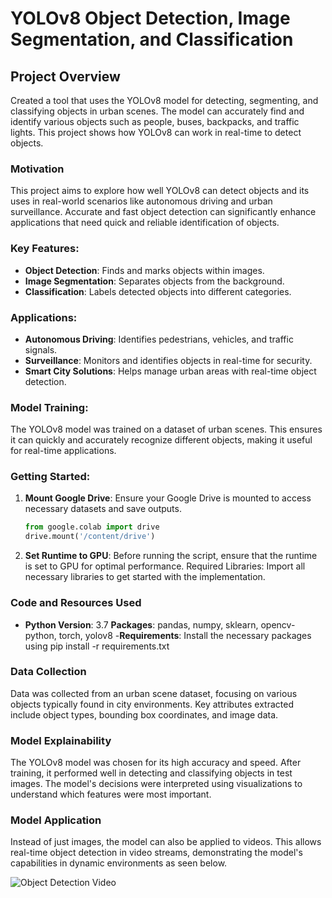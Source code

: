 # YOLOv8 Object Detection, Image Segmentation, and Classification

## Project Overview

Created a tool that uses the YOLOv8 model for detecting, segmenting, and classifying objects in urban scenes. The model can accurately find and identify various objects such as people, buses, backpacks, and traffic lights. This project shows how YOLOv8 can work in real-time to detect objects.

### Motivation
This project aims to explore how well YOLOv8 can detect objects and its uses in real-world scenarios like autonomous driving and urban surveillance. Accurate and fast object detection can significantly enhance applications that need quick and reliable identification of objects.

### Key Features:
- **Object Detection**: Finds and marks objects within images.
- **Image Segmentation**: Separates objects from the background.
- **Classification**: Labels detected objects into different categories.

### Applications:
- **Autonomous Driving**: Identifies pedestrians, vehicles, and traffic signals.
- **Surveillance**: Monitors and identifies objects in real-time for security.
- **Smart City Solutions**: Helps manage urban areas with real-time object detection.

### Model Training:
The YOLOv8 model was trained on a dataset of urban scenes. This ensures it can quickly and accurately recognize different objects, making it useful for real-time applications.

### Getting Started:
1. **Mount Google Drive**: Ensure your Google Drive is mounted to access necessary datasets and save outputs.
   ```python
   from google.colab import drive
   drive.mount('/content/drive')

2. **Set Runtime to GPU**: Before running the script, ensure that the runtime is set to GPU for optimal performance.
Required Libraries:
Import all necessary libraries to get started with the implementation.


### Code and Resources Used
- **Python Version**: 3.7
  **Packages**: pandas, numpy, sklearn, opencv-python, torch, yolov8
-**Requirements**: Install the necessary packages using pip install -r requirements.txt
  
### Data Collection
Data was collected from an urban scene dataset, focusing on various objects typically found in city environments. Key attributes extracted include object types, bounding box coordinates, and image data.


### Model Explainability
The YOLOv8 model was chosen for its high accuracy and speed. After training, it performed well in detecting and classifying objects in test images. The model's decisions were interpreted using visualizations to understand which features were most important.

### Model Application
Instead of just images, the model can also be applied to videos. This allows real-time object detection in video streams, demonstrating the model's capabilities in dynamic environments as seen below.

![Object Detection Video](detection-video-to-gif-converter.gif)
